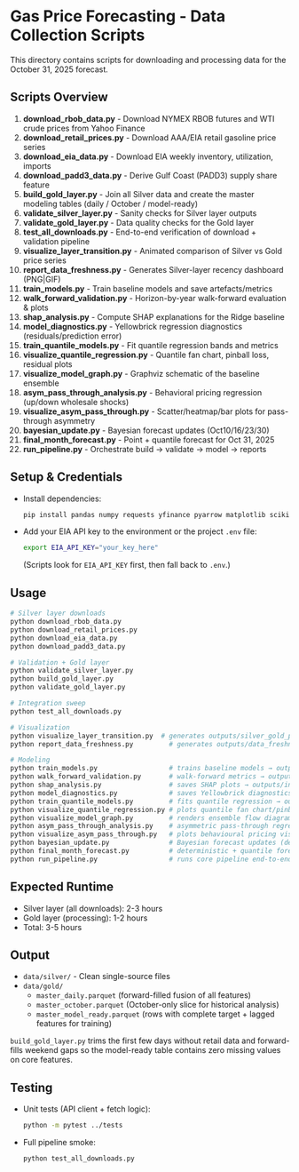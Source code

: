 # Gas Price Forecasting - Data Collection Scripts

This directory contains scripts for downloading and processing data for the October 31, 2025 forecast.

## Scripts Overview

1. **download_rbob_data.py** - Download NYMEX RBOB futures and WTI crude prices from Yahoo Finance
2. **download_retail_prices.py** - Download AAA/EIA retail gasoline price series
3. **download_eia_data.py** - Download EIA weekly inventory, utilization, imports
4. **download_padd3_data.py** - Derive Gulf Coast (PADD3) supply share feature
5. **build_gold_layer.py** - Join all Silver data and create the master modeling tables (daily / October / model-ready)
6. **validate_silver_layer.py** - Sanity checks for Silver layer outputs
7. **validate_gold_layer.py** - Data quality checks for the Gold layer
8. **test_all_downloads.py** - End-to-end verification of download + validation pipeline
9. **visualize_layer_transition.py** - Animated comparison of Silver vs Gold price series
10. **report_data_freshness.py** - Generates Silver-layer recency dashboard (PNG|GIF)
11. **train_models.py** - Train baseline models and save artefacts/metrics
12. **walk_forward_validation.py** - Horizon-by-year walk-forward evaluation & plots
13. **shap_analysis.py** - Compute SHAP explanations for the Ridge baseline
14. **model_diagnostics.py** - Yellowbrick regression diagnostics (residuals/prediction error)
15. **train_quantile_models.py** - Fit quantile regression bands and metrics
16. **visualize_quantile_regression.py** - Quantile fan chart, pinball loss, residual plots
17. **visualize_model_graph.py** - Graphviz schematic of the baseline ensemble
18. **asym_pass_through_analysis.py** - Behavioral pricing regression (up/down wholesale shocks)
19. **visualize_asym_pass_through.py** - Scatter/heatmap/bar plots for pass-through asymmetry
20. **bayesian_update.py** - Bayesian forecast updates (Oct10/16/23/30)
21. **final_month_forecast.py** - Point + quantile forecast for Oct 31, 2025
22. **run_pipeline.py** - Orchestrate build → validate → model → reports

## Setup & Credentials

- Install dependencies:
  ```bash
  pip install pandas numpy requests yfinance pyarrow matplotlib scikit-learn pytest
  ```
- Add your EIA API key to the environment or the project `.env` file:
  ```bash
  export EIA_API_KEY="your_key_here"
  ```
  (Scripts look for `EIA_API_KEY` first, then fall back to `.env`.)

## Usage

```bash
# Silver layer downloads
python download_rbob_data.py
python download_retail_prices.py
python download_eia_data.py
python download_padd3_data.py

# Validation + Gold layer
python validate_silver_layer.py
python build_gold_layer.py
python validate_gold_layer.py

# Integration sweep
python test_all_downloads.py

# Visualization
python visualize_layer_transition.py  # generates outputs/silver_gold_prices.gif & outputs/silver_gold_fundamentals.gif
python report_data_freshness.py         # generates outputs/data_freshness_report.(png|gif)

# Modeling
python train_models.py                  # trains baseline models → outputs/models/
python walk_forward_validation.py       # walk-forward metrics → outputs/walk_forward/
python shap_analysis.py                 # saves SHAP plots → outputs/interpretability/
python model_diagnostics.py             # saves Yellowbrick diagnostics → outputs/model_diagnostics/
python train_quantile_models.py         # fits quantile regression → outputs/quantile_regression/
python visualize_quantile_regression.py # plots quantile fan chart/pinball/residuals
python visualize_model_graph.py         # renders ensemble flow diagram → outputs/visualizations/
python asym_pass_through_analysis.py    # asymmetric pass-through regression → outputs/asym_pass_through/
python visualize_asym_pass_through.py   # plots behavioural pricing visuals → outputs/asym_pass_through/
python bayesian_update.py               # Bayesian forecast updates (default Oct 10/16/23/30)
python final_month_forecast.py          # deterministic + quantile forecast for Oct 31, 2025
python run_pipeline.py                  # runs core pipeline end-to-end
```

## Expected Runtime

- Silver layer (all downloads): 2-3 hours
- Gold layer (processing): 1-2 hours
- Total: 3-5 hours

## Output

- `data/silver/` - Clean single-source files
- `data/gold/`
  - `master_daily.parquet` (forward-filled fusion of all features)
  - `master_october.parquet` (October-only slice for historical analysis)
  - `master_model_ready.parquet` (rows with complete target + lagged features for training)

`build_gold_layer.py` trims the first few days without retail data and forward-fills weekend gaps so the model-ready table contains zero missing values on core features.

## Testing

- Unit tests (API client + fetch logic):
  ```bash
  python -m pytest ../tests
  ```
- Full pipeline smoke:
  ```bash
  python test_all_downloads.py
  ```

